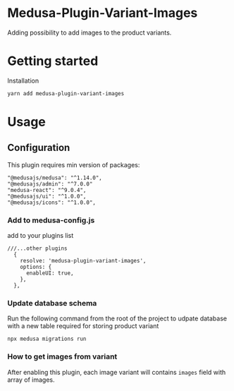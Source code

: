 # Medusa-Plugin-Variant-Images

Adding possibility to add images to the product variants.

# Getting started

Installation

```bash
yarn add medusa-plugin-variant-images
```

# Usage

## Configuration

This plugin requires min version of packages:

```
"@medusajs/medusa": "^1.14.0",
"@medusajs/admin": "^7.0.0"
"medusa-react": "^9.0.4",
"@medusajs/ui": "^1.0.0",
"@medusajs/icons": "^1.0.0",
```

### Add to medusa-config.js

add to your plugins list

```
///...other plugins
  {
    resolve: 'medusa-plugin-variant-images',
    options: {
      enableUI: true,
    },
  },

```

### Update database schema

Run the following command from the root of the project to udpate database with a new table required for storing product variant

```
npx medusa migrations run
```

### How to get images from variant

After enabling this plugin, each image variant will contains `images` field with array of images.
